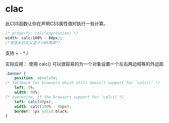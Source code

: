 # clac

此CSS函数让你在声明CSS属性值时执行一些计算。

```css
/* property: calc(expression) */
width: calc(100% - 80px);
/*宽度永远比父盒子小80像素*/
```

支持 + - * /

实际应用： 使用 calc() 可以很容易的为一个对象设置一个左右两边相等的外边距 

```css
.banner {
    position: absolute;
/* fallback for browsers which still doesn't support for `calc()` */
    left: 5%;
    width: 90%;
/* overwrite, if the browsers support for `calc()`*/
    left: calc(40px);
    width: calc(100% - 80px);
    border: 1px solid black;
}
```

